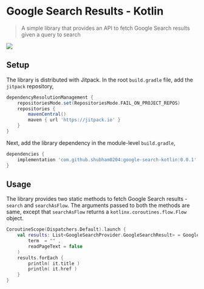# Google Search Results - Kotlin

> A simple library that provides an API to fetch Google Search results given a query to search

[![](https://jitpack.io/v/shubham0204/google-search-kotlin.svg)](https://jitpack.io/#shubham0204/google-search-kotlin)

## Setup

The library is distributed with Jitpack. In the root `build.gradle` file, add the `jitpack` repository,

```groovy
dependencyResolutionManagement {
    repositoriesMode.set(RepositoriesMode.FAIL_ON_PROJECT_REPOS)
    repositories {
        mavenCentral()
        maven { url 'https://jitpack.io' }
    }
}
```

Next, add the library dependency in the module-level `build.gradle`,

```groovy
dependencies {
    implementation 'com.github.shubham0204:google-search-kotlin:0.0.1'
}
```

## Usage

The library provides two static methods to fetch Google Search results - `search` and `searchAsFlow`. The arguments passed to both the methods are same, except that `searchAsFlow` returns a `kotlinx.coroutines.flow.Flow` object. 


```kotlin
CoroutineScope(Dispatchers.Default).launch {
    val results: List<GoogleSearchProvider.GoogleSearchResult> = GoogleSearchProvider.search(
        term  = "" ,
        readPageText = false
    )
    results.forEach {
        println( it.title )
        println( it.href )
    }
}
```